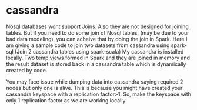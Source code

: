 # cassandra
Nosql databases wont support Joins. Also they are not designed for joining tables.
But if you need to do some join of Nosql tables, (may be due to your bad data modeling), you can acheive that by doing the join in 
Spark.
Here I am giving a sample code to join two datasets from cassandra using spark-sql
(Join 2 cassandra tables using spark-scala)
My cassandra is installed locally.
Two temp views formed in Spark and they are joined in memory and the result dataset is stored back in a cassandra table which is dynamically created by code.

You may face issue while dumping data into cassandra saying required 2 nodes but only one is alive.
This is because you might have created your cassandra keyspace with a replication factor>1.
So, make the keyspace with only 1 replication factor as we are working locally.
